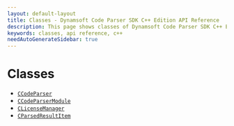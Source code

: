 ```yaml
---
layout: default-layout
title: Classes - Dynamsoft Code Parser SDK C++ Edition API Reference
description: This page shows classes of Dynamsoft Code Parser SDK C++ Edition.
keywords: classes, api reference, c++
needAutoGenerateSidebar: true
---
```


# Classes

* [`CCodeParser`](code-parser.md)
* [`CCodeParserModule`](code-parser-module.md)
* [`CLicenseManager`](license-manager.md)
* [`CParsedResultItem`](parsed-result-item.md)
